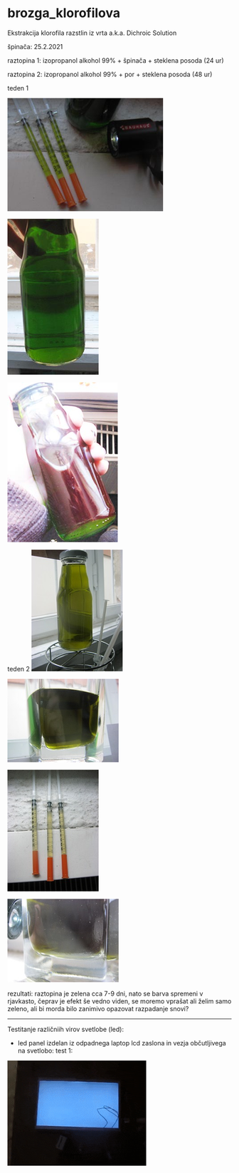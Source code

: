 # brozga_klorofilova

Ekstrakcija klorofila razstlin iz vrta a.k.a. Dichroic Solution

špinača: 25.2.2021

raztopina 1: izopropanol alkohol 99% + špinača + steklena posoda (24 ur)

raztopina 2: izopropanol alkohol 99% + por + steklena posoda (48 ur)

teden 1

![slika](https://github.com/monitronica/brozga_klorofilova/blob/main/injekc.jpg)

![slika](https://github.com/monitronica/brozga_klorofilova/blob/main/zeleno.jpg)

![slika](https://github.com/monitronica/brozga_klorofilova/blob/main/kri.jpg)

teden 2
![slika](https://github.com/monitronica/brozga_klorofilova/blob/main/spinaca.jpg)

![slika](https://github.com/monitronica/brozga_klorofilova/blob/main/por.jpg)

![slika](https://github.com/monitronica/brozga_klorofilova/blob/main/injekc2.jpg)

![slika](https://github.com/monitronica/brozga_klorofilova/blob/main/efekt.jpg)

rezultati: raztopina je zelena cca 7-9 dni, nato se barva spremeni v rjavkasto, čeprav je efekt še vedno viden, se moremo vprašat ali želim samo zeleno, ali bi morda bilo zanimivo opazovat razpadanje snovi?

***
Testitanje različniih virov svetlobe (led): 

- led panel izdelan iz odpadnega laptop lcd zaslona in vezja občutljivega na svetlobo: test 1: 

![slika](https://github.com/monitronica/brozga_klorofilova/blob/main/led_test.gif)
